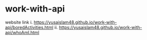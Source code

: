 # work-with-api
website link
    i. https://yusaislam48.github.io/work-with-api/boredActivities.html
    ii. https://yusaislam48.github.io/work-with-api/whoAmI.html